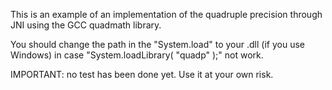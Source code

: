 This is an example of an implementation of the quadruple precision through JNI using the GCC quadmath library.

You should change the path in the "System.load" to your .dll (if you use Windows) in case "System.loadLibrary( "quadp" );" not work.

IMPORTANT: no test has been done yet. Use it at your own risk.
